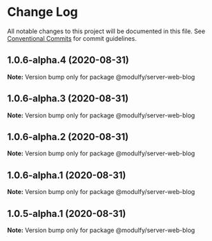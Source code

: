 # Change Log

All notable changes to this project will be documented in this file.
See [Conventional Commits](https://conventionalcommits.org) for commit guidelines.

## 1.0.6-alpha.4 (2020-08-31)

**Note:** Version bump only for package @modulfy/server-web-blog





## 1.0.6-alpha.3 (2020-08-31)

**Note:** Version bump only for package @modulfy/server-web-blog





## 1.0.6-alpha.2 (2020-08-31)

**Note:** Version bump only for package @modulfy/server-web-blog





## 1.0.6-alpha.1 (2020-08-31)

**Note:** Version bump only for package @modulfy/server-web-blog





## 1.0.5-alpha.1 (2020-08-31)

**Note:** Version bump only for package @modulfy/server-web-blog
